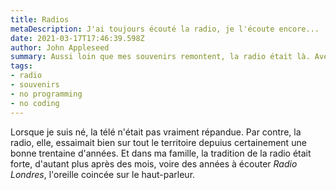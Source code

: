 ```yaml
---
title: Radios
metaDescription: J'ai toujours écouté la radio, je l'écoute encore...
date: 2021-03-17T17:46:39.598Z
author: John Appleseed
summary: Aussi loin que mes souvenirs remontent, la radio était là. Avec le Web, elle vient simplement d'un peu plus loin, mais elle est là.
tags:
- radio
- souvenirs
- no programming
- no coding
---
```


Lorsque je suis né, la télé n'était pas vraiment répandue. Par contre, la radio, elle, essaimait bien sur tout le territoire depuius certainement une bonne trentaine d'années. Et dans ma famille, la tradition de la radio était forte, d'autant plus après des mois, voire des années à écouter _Radio Londres_, l'oreille coincée sur le haut-parleur.
